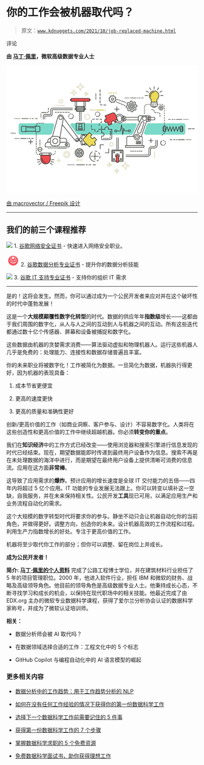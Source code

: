 # 你的工作会被机器取代吗？

> 原文：[`www.kdnuggets.com/2021/10/job-replaced-machine.html`](https://www.kdnuggets.com/2021/10/job-replaced-machine.html)

评论

**由 [马丁·佩里](https://www.linkedin.com/in/martinperry/)，微软高级数据专业人士**

![图示](img/5d64ae6bb5d2ded0e7c8a4f2c0da8fd1.png)

[由 macrovector / Freepik 设计](https://www.freepik.com)

* * *

## 我们的前三个课程推荐

![](img/0244c01ba9267c002ef39d4907e0b8fb.png) 1\. [谷歌网络安全证书](https://www.kdnuggets.com/google-cybersecurity) - 快速进入网络安全职业。

![](img/e225c49c3c91745821c8c0368bf04711.png) 2\. [谷歌数据分析专业证书](https://www.kdnuggets.com/google-data-analytics) - 提升你的数据分析技能

![](img/0244c01ba9267c002ef39d4907e0b8fb.png) 3\. [谷歌 IT 支持专业证书](https://www.kdnuggets.com/google-itsupport) - 支持你的组织 IT 需求

* * *

是的！这将会发生。然而，你可以通过成为一个公民开发者来应对并在这个破坏性的时代中蓬勃发展！

这是一个**大规模颠覆性数字化转型**的时代。数据的供应年年**指数级**增长——这都由于我们周围的数字化，从人与人之间的互动到人与机器之间的互动。所有这些迭代都通过数十亿个传感器、屏幕和设备被捕捉和数字化。

这些数据由机器的贪婪需求消费——算法驱动虚拟和物理机器人。运行这些机器人几乎是免费的：处理能力、连接性和数据存储普遍且丰富。

你的未来职业将被数字化！工作被简化为数据。一旦简化为数据，机器执行得更好，因为机器的表现具备：

1.  成本节省更便宜

1.  更高的速度更快

1.  更高的质量和准确性更好

创新/更高价值的工作（如商业洞察、客户参与、设计）不容易数字化。人类将在这些创造性和更高价值的工作中继续超越机器。你必须**转变你的重点**。

我们在**知识经济**中的工作方式已经改变——使用浏览器和搜索引擎进行信息发现的时代已经结束。现在，期望数据能即时传递到最终用户设备作为信息。搜索不再是在未处理数据的海洋中进行，而是期望在最终用户设备上提供清晰可消费的信息流。应用在这方面**非常棒**。

这导致了应用需求的**爆炸**。预计应用的增长速度是全球 IT 交付能力的五倍——四年内将超过 5 亿个应用。IT 功能的专业发展无法跟上。你可以转变以填补这一空缺，自我服务，并在未来保持相关性。公民开发**工具**现已可用，以满足应用生产和业务流程自动化的需求。

这个大规模的数字转型时代将要求你的参与。静坐不动只会让机器自动化你的当前角色，并做得更好。调整方向，创造你的未来。设计机器高效的工作流程和过程。利用生产力指数增长的好处。专注于更高价值的工作。

机器将至少取代你工作的部分；但你可以调整、留在岗位上并成长。

**成为公民开发者！**

**简介: [马丁·佩里的个人资料](https://www.linkedin.com/in/martinperry/)** 完成了公路工程博士学位，并在建筑材料行业担任了 5 年的项目管理职位。2000 年，他进入软件行业，担任 IBM 和微软的财务、战略及高级领导角色。他目前的领导角色是高级数据专业人士。他秉持成长心态，不断寻找学习和成长的机会，以保持在现代职场中的相关技能。他最近完成了由 EDX.org 主办的微软专业数据科学课程，获得了爱尔兰分析协会认证的数据科学家称号，并成为了微软认证培训师。

**相关：**

+   数据分析师会被 AI 取代吗？

+   在数据领域选择合适的工作：工程文化中的 5 个标志

+   GitHub Copilot 与编程自动化中的 AI 语言模型的崛起

### 更多相关内容

+   [数据分析中的工作趋势：用于工作趋势分析的 NLP](https://www.kdnuggets.com/job-trends-in-data-analytics-nlp-for-job-trend-analysis)

+   [如何在没有任何工作经验的情况下获得你的第一份数据科学工作](https://www.kdnuggets.com/2021/02/first-job-data-science-without-work-experience.html)

+   [选择下一个数据科学工作前需要记住的 5 件事](https://www.kdnuggets.com/2022/01/5-things-keep-mind-selecting-next-job.html)

+   [获得第一份数据科学工作的 7 个步骤](https://www.kdnuggets.com/7-steps-to-landing-your-first-data-science-job)

+   [掌握数据科学求职的 5 个免费资源](https://www.kdnuggets.com/5-free-resources-to-master-your-data-science-job-search)

+   [免费数据科学面试书，助你获得理想工作](https://www.kdnuggets.com/free-data-science-interview-book-to-land-your-dream-job)
